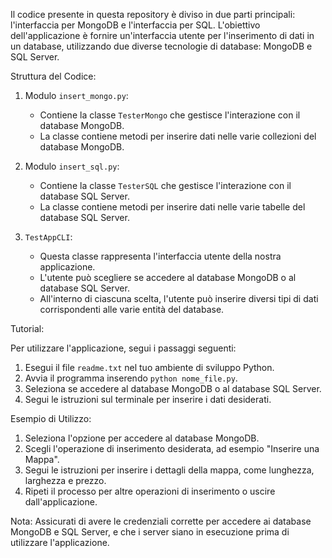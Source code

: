 Il codice presente in questa repository è diviso in due parti principali: l'interfaccia per MongoDB e l'interfaccia per SQL. 
L'obiettivo dell'applicazione è fornire un'interfaccia utente per l'inserimento di dati in un database, utilizzando due diverse tecnologie di database: MongoDB e SQL Server.

Struttura del Codice:

1. Modulo `insert_mongo.py`:
   - Contiene la classe `TesterMongo` che gestisce l'interazione con il database MongoDB.
   - La classe contiene metodi per inserire dati nelle varie collezioni del database MongoDB.

2. Modulo `insert_sql.py`:
   - Contiene la classe `TesterSQL` che gestisce l'interazione con il database SQL Server.
   - La classe contiene metodi per inserire dati nelle varie tabelle del database SQL Server.

3. `TestAppCLI`:
   - Questa classe rappresenta l'interfaccia utente della nostra applicazione.
   - L'utente può scegliere se accedere al database MongoDB o al database SQL Server.
   - All'interno di ciascuna scelta, l'utente può inserire diversi tipi di dati corrispondenti alle varie entità del database.

Tutorial:

Per utilizzare l'applicazione, segui i passaggi seguenti:

1. Esegui il file `readme.txt` nel tuo ambiente di sviluppo Python.
2. Avvia il programma inserendo `python nome_file.py`.
3. Seleziona se accedere al database MongoDB o al database SQL Server.
4. Segui le istruzioni sul terminale per inserire i dati desiderati.

Esempio di Utilizzo:

1. Seleziona l'opzione per accedere al database MongoDB.
2. Scegli l'operazione di inserimento desiderata, ad esempio "Inserire una Mappa".
3. Segui le istruzioni per inserire i dettagli della mappa, come lunghezza, larghezza e prezzo.
4. Ripeti il processo per altre operazioni di inserimento o uscire dall'applicazione.

Nota: Assicurati di avere le credenziali corrette per accedere ai database MongoDB e SQL Server, e che i server siano in esecuzione prima di utilizzare l'applicazione.
